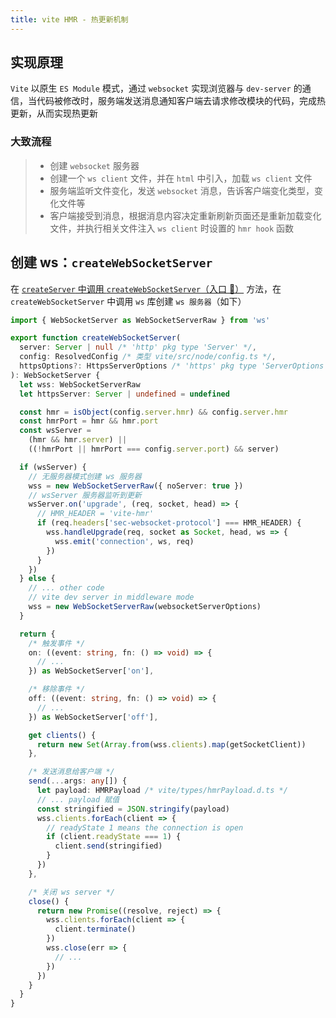 ```yaml
---
title: vite HMR - 热更新机制
---
```


## 实现原理

`Vite` 以原生 `ES Module` 模式，通过 `websocket` 实现浏览器与 `dev-server` 的通信，当代码被修改时，服务端发送消息通知客户端去请求修改模块的代码，完成热更新，从而实现热更新

### 大致流程

> - 创建 `websocket` 服务器
> - 创建一个 `ws client` 文件，并在 `html` 中引入，加载 `ws client` 文件
> - 服务端监听文件变化，发送 `websocket` 消息，告诉客户端变化类型，变化文件等
> - 客户端接受到消息，根据消息内容决定重新刷新页面还是重新加载变化文件，并执行相关文件注入 `ws client` 时设置的 `hmr hook` 函数

## 创建 ws：`createWebSocketServer`

在 [`createServer` 中调用 `createWebSocketServer`（入口 🔗）](/knowledge/vite/vitejs.html#createserver) 方法，在 `createWebSocketServer` 中调用 `ws` 库创建 `ws 服务器`（如下）

```ts
import { WebSocketServer as WebSocketServerRaw } from 'ws'

export function createWebSocketServer(
  server: Server | null /* 'http' pkg type 'Server' */,
  config: ResolvedConfig /* 类型 vite/src/node/config.ts */,
  httpsOptions?: HttpsServerOptions /* 'https' pkg type 'ServerOptions' */
): WebSocketServer {
  let wss: WebSocketServerRaw
  let httpsServer: Server | undefined = undefined

  const hmr = isObject(config.server.hmr) && config.server.hmr
  const hmrPort = hmr && hmr.port
  const wsServer =
    (hmr && hmr.server) ||
    ((!hmrPort || hmrPort === config.server.port) && server)

  if (wsServer) {
    // 无服务器模式创建 ws 服务器
    wss = new WebSocketServerRaw({ noServer: true })
    // wsServer 服务器监听到更新
    wsServer.on('upgrade', (req, socket, head) => {
      // HMR_HEADER = 'vite-hmr'
      if (req.headers['sec-websocket-protocol'] === HMR_HEADER) {
        wss.handleUpgrade(req, socket as Socket, head, ws => {
          wss.emit('connection', ws, req)
        })
      }
    })
  } else {
    // ... other code
    // vite dev server in middleware mode
    wss = new WebSocketServerRaw(websocketServerOptions)
  }

  return {
    /* 触发事件 */
    on: ((event: string, fn: () => void) => {
      // ...
    }) as WebSocketServer['on'],

    /* 移除事件 */
    off: ((event: string, fn: () => void) => {
      // ...
    }) as WebSocketServer['off'],

    get clients() {
      return new Set(Array.from(wss.clients).map(getSocketClient))
    },

    /* 发送消息给客户端 */
    send(...args: any[]) {
      let payload: HMRPayload /* vite/types/hmrPayload.d.ts */
      // ... payload 赋值
      const stringified = JSON.stringify(payload)
      wss.clients.forEach(client => {
        // readyState 1 means the connection is open
        if (client.readyState === 1) {
          client.send(stringified)
        }
      })
    },

    /* 关闭 ws server */
    close() {
      return new Promise((resolve, reject) => {
        wss.clients.forEach(client => {
          client.terminate()
        })
        wss.close(err => {
          // ...
        })
      })
    }
  }
}
```

<!--
`WebSocketServer` 类型定义

```ts
export interface WebSocketServer {
  /**
   * Get all connected clients.
   */
  clients: Set<WebSocketClient>
  /**
   * Boardcast events to all clients
   */
  send(payload: HMRPayload): void
  /**
   * Send custom event
   */
  send<T extends string>(event: T, payload?: InferCustomEventPayload<T>): void
  /**
   * Disconnect all clients and terminate the server.
   */
  close(): Promise<void>
  /**
   * Handle custom event emitted by `import.meta.hot.send`
   */
  on: WebSocketTypes.Server['on'] & {
    <T extends string>(
      event: T,
      listener: WebSocketCustomListener<InferCustomEventPayload<T>>
    ): void
  }
  /**
   * Unregister event listener.
   */
  off: WebSocketTypes.Server['off'] & {
    (event: string, listener: Function): void
  }
}
```
-->
